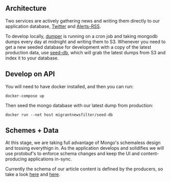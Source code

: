## Architecture

Two services are actively gathering news and writing them directly to our application database, [Twitter](https://github.com/migrantnewsfilter/twitter) and [Alerts-RSS](https://github.com/migrantnewsfilter/alerts-rss).

To develop locally, [dumper](https://github.com/migrantnewsfilter/dumper) is running on a cron job and taking mongodb dumps every day at midnight and writing them to S3. Whenever you need to get a new seeded database for development with a copy of the latest production data, use [seed-db](https://github.com/migrantnewsfilter/seed-db), which will grab the latest dumps from S3 and index it to your database.


## Develop on API

You will need to have docker installed, and then you can run:

```
docker-compose up
```

Then seed the mongo database with our latest dump from production:

```
docker run --net host migrantnewsfilter/seed-db
```

## Schemes + Data

At this stage, we are taking full advantage of Mongo's schemaless design and tossing everythign in. As the application develops and solidifies we will use protobuf's to enforce schema changes and keep the UI and content-producing applications in-sync.

Currently the schema of our article content is defined by the producers, so take a look [here](https://github.com/migrantnewsfilter/alerts-rss/blob/master/lib/mongo.py#L6) and [here](https://github.com/migrantnewsfilter/twitter/blob/master/__main__.py#L13).
